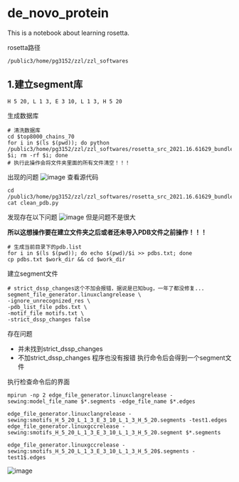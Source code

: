 # de_novo_protein
This is a notebook about learning rosetta.

rosetta路径
```
/public3/home/pg3152/zzl/zzl_softwares
```

## 1.建立segment库

```
H 5 20, L 1 3, E 3 10, L 1 3, H 5 20
```

生成数据库
```
# 清洗数据库
cd $top8000_chains_70
for i in $(ls $(pwd)); do python /public3/home/pg3152/zzl/zzl_softwares/rosetta_src_2021.16.61629_bundle/main/tools/fragment_tools/pdb2vall/pdb_scripts/clean_pdb.py $i; rm -rf $i; done
# 执行此操作会将文件夹里面的所有文件清空！！！
```
出现的问题
![image](https://user-images.githubusercontent.com/64938817/166611864-5143b60b-68f0-4dfc-81aa-752e33dd721d.png)
查看源代码
```
cd /public3/home/pg3152/zzl/zzl_softwares/rosetta_src_2021.16.61629_bundle/main/tools/fragment_tools/pdb2vall/pdb_scripts/
cat clean_pdb.py 
```
发现存在以下问题
![image](https://user-images.githubusercontent.com/64938817/166611991-109e549a-77fb-462d-abc8-652dfd51ac06.png)
但是问题不是很大

**所以这想操作要在建立文件夹之后或者还未导入PDB文件之前操作！！！**

```
# 生成当前目录下的pdb.list
for i in $(ls $(pwd)); do echo $(pwd)/$i >> pdbs.txt; done
cp pdbs.txt $work_dir && cd $work_dir
```
建立segment文件
```
# strict_dssp_changes这个不加会报错，据说是已知bug，一年了都没修复...
segment_file_generator.linuxclangrelease \
-ignore_unrecognized_res \
-pdb_list_file pdbs.txt \
-motif_file motifs.txt \
-strict_dssp_changes false
```
存在问题

* 并未找到strict_dssp_changes
* 不加strict_dssp_changes 程序也没有报错
执行命令后会得到一个segment文件


执行检查命令后的界面

```
mpirun -np 2 edge_file_generator.linuxclangrelease -sewing:model_file_name $*.segments -edge_file_name $*.edges

edge_file_generator.linuxclangrelease -sewing:smotifs_H_5_20_L_1_3_E_3_10_L_1_3_H_5_20.segments -test1.edges
edge_file_generator.linuxgccrelease -sewing:smotifs_H_5_20_L_1_3_E_3_10_L_1_3_H_5_20.segment $*.segments

edge_file_generator.linuxgccrelease -sewing:smotifs_H_5_20_L_1_3_E_3_10_L_1_3_H_5_20$.segments -test1$.edges
```

![image](https://user-images.githubusercontent.com/64938817/166611529-1c041e6c-c7f0-43d4-9717-6e7bcd565ede.png)


